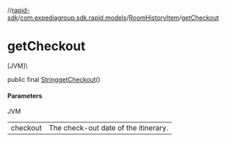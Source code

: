 //[rapid-sdk](../../../index.md)/[com.expediagroup.sdk.rapid.models](../index.md)/[RoomHistoryItem](index.md)/[getCheckout](get-checkout.md)

# getCheckout

[JVM]\

public final [String](https://docs.oracle.com/javase/8/docs/api/java/lang/String.html)[getCheckout](get-checkout.md)()

#### Parameters

JVM

| | |
|---|---|
| checkout | The check-out date of the itinerary. |
